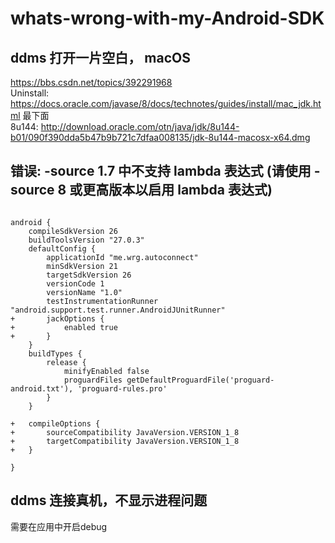 # whats-wrong-with-my-Android-SDK

## ddms 打开一片空白， macOS
https://bbs.csdn.net/topics/392291968   
Uninstall: https://docs.oracle.com/javase/8/docs/technotes/guides/install/mac_jdk.html 最下面   
8u144: http://download.oracle.com/otn/java/jdk/8u144-b01/090f390dda5b47b9b721c7dfaa008135/jdk-8u144-macosx-x64.dmg

## 错误: -source 1.7 中不支持 lambda 表达式 (请使用 -source 8 或更高版本以启用 lambda 表达式)
```

android {
    compileSdkVersion 26
    buildToolsVersion "27.0.3"
    defaultConfig {
        applicationId "me.wrg.autoconnect"
        minSdkVersion 21
        targetSdkVersion 26
        versionCode 1
        versionName "1.0"
        testInstrumentationRunner "android.support.test.runner.AndroidJUnitRunner"
+       jackOptions {
+           enabled true
+       }
    }
    buildTypes {
        release {
            minifyEnabled false
            proguardFiles getDefaultProguardFile('proguard-android.txt'), 'proguard-rules.pro'
        }
    }
    
+   compileOptions {
+       sourceCompatibility JavaVersion.VERSION_1_8
+       targetCompatibility JavaVersion.VERSION_1_8
+   }
    
}
```

## ddms 连接真机，不显示进程问题
需要在应用中开启debug
